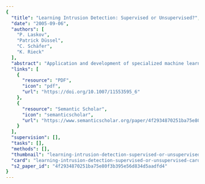 ```yaml
---
{
  "title": "Learning Intrusion Detection: Supervised or Unsupervised?",
  "date": "2005-09-06",
  "authors": [
    "P. Laskov",
    "Patrick Düssel",
    "C. Schäfer",
    "K. Rieck"
  ],
  "abstract": "Application and development of specialized machine learning techniques is gaining increasing attention in the intrusion detection community. A variety of learning techniques proposed for different intrusion detection problems can be roughly classified into two broad categories: supervised (classification) and unsupervised (anomaly detection and clustering). In this contribution we develop an experimental framework for comparative analysis of both kinds of learning techniques. In our framework we cast unsupervised techniques into a special case of classification, for which training and model selection can be performed by means of ROC analysis. We then investigate both kinds of learning techniques with respect to their detection accuracy and ability to detect unknown attacks.",
  "links": [
    {
      "resource": "PDF",
      "icon": "pdf",
      "url": "https://doi.org/10.1007/11553595_6"
    },
    {
      "resource": "Semantic Scholar",
      "icon": "semanticscholar",
      "url": "https://www.semanticscholar.org/paper/4f2934870251ba75e80f3b395e56d834d5aadfd4"
    }
  ],
  "supervision": [],
  "tasks": [],
  "methods": [],
  "thumbnail": "learning-intrusion-detection-supervised-or-unsupervised-thumb.jpg",
  "card": "learning-intrusion-detection-supervised-or-unsupervised-card.jpg",
  "s2_paper_id": "4f2934870251ba75e80f3b395e56d834d5aadfd4"
}
---
```


